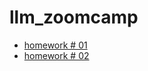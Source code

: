 # llm_zoomcamp

  * [homework # 01](01-intro/hw01.ipynb)  
  * [homework # 02](02-open-source-llms/hw02.ipynb)  